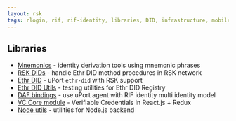```yaml
---
layout: rsk
tags: rlogin, rif, rif-identity, libraries, DID, infrastructure, mobile, protocols, mvp, design, rbtc, defi, decentralized, quick-start, guides, tutorial, networks, dapps, tools, rsk, ethereum, smart-contracts, install, get-started, how-to, mainnet, testnet, contracts, wallets, web3, crypto
---
```


## Libraries

- [Mnemonics](mnemonics) - identity derivation tools using mnemonic phrases
- [RSK DIDs](rsk-ethr-did) - handle Ethr DID method procedures in RSK network
- [Ethr DID](ethr-did) - uPort `ethr-did` with RSK support
- [Ethr DID Utils](ethr-did-utils) - testing utilities for Ethr DID Registry
- [DAF bindings](daf) - use uPort agent with RIF identity multi identity model
- [VC Core module](core) - Verifiable Credentials in React.js + Redux
- [Node utils](node-utils) - utilities for Node.js backend
